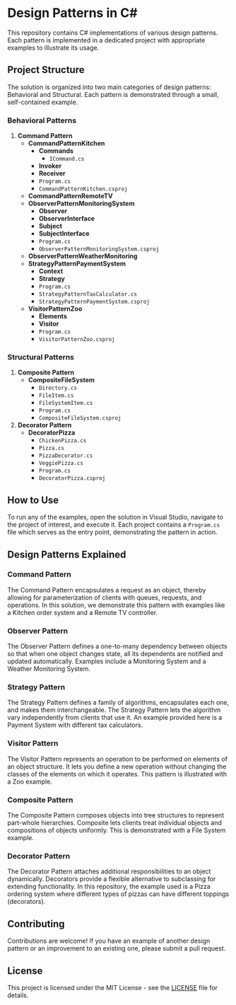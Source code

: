 ﻿# Design Patterns in C#

This repository contains C# implementations of various design patterns. Each pattern is implemented in a dedicated project with appropriate examples to illustrate its usage.

## Project Structure

The solution is organized into two main categories of design patterns: Behavioral and Structural. Each pattern is demonstrated through a small, self-contained example.

### Behavioral Patterns

1. **Command Pattern**
   - **CommandPatternKitchen**
     - **Commands**
       - `ICommand.cs`
     - **Invoker**
     - **Receiver**
     - `Program.cs`
     - `CommandPatternKitchen.csproj`
   - **CommandPatternRemoteTV**
   - **ObserverPatternMonitoringSystem**
     - **Observer**
     - **ObserverInterface**
     - **Subject**
     - **SubjectInterface**
     - `Program.cs`
     - `ObserverPatternMonitoringSystem.csproj`
   - **ObserverPatternWeatherMonitoring**
   - **StrategyPatternPaymentSystem**
     - **Context**
     - **Strategy**
     - `Program.cs`
     - `StrategyPatternTaxCalculator.cs`
     - `StrategyPatternPaymentSystem.csproj`
   - **VisitorPatternZoo**
     - **Elements**
     - **Visitor**
     - `Program.cs`
     - `VisitorPatternZoo.csproj`

### Structural Patterns

1. **Composite Pattern**
   - **CompositeFileSystem**
     - `Directory.cs`
     - `FileItem.cs`
     - `FileSystemItem.cs`
     - `Program.cs`
     - `CompositeFileSystem.csproj`
2. **Decorator Pattern**
   - **DecoratorPizza**
     - `ChickenPizza.cs`
     - `Pizza.cs`
     - `PizzaDecorator.cs`
     - `VeggiePizza.cs`
     - `Program.cs`
     - `DecoratorPizza.csproj`

## How to Use

To run any of the examples, open the solution in Visual Studio, navigate to the project of interest, and execute it. Each project contains a `Program.cs` file which serves as the entry point, demonstrating the pattern in action.

## Design Patterns Explained

### Command Pattern

The Command Pattern encapsulates a request as an object, thereby allowing for parameterization of clients with queues, requests, and operations. In this solution, we demonstrate this pattern with examples like a Kitchen order system and a Remote TV controller.

### Observer Pattern

The Observer Pattern defines a one-to-many dependency between objects so that when one object changes state, all its dependents are notified and updated automatically. Examples include a Monitoring System and a Weather Monitoring System.

### Strategy Pattern

The Strategy Pattern defines a family of algorithms, encapsulates each one, and makes them interchangeable. The Strategy Pattern lets the algorithm vary independently from clients that use it. An example provided here is a Payment System with different tax calculators.

### Visitor Pattern

The Visitor Pattern represents an operation to be performed on elements of an object structure. It lets you define a new operation without changing the classes of the elements on which it operates. This pattern is illustrated with a Zoo example.

### Composite Pattern

The Composite Pattern composes objects into tree structures to represent part-whole hierarchies. Composite lets clients treat individual objects and compositions of objects uniformly. This is demonstrated with a File System example.

### Decorator Pattern

The Decorator Pattern attaches additional responsibilities to an object dynamically. Decorators provide a flexible alternative to subclassing for extending functionality. In this repository, the example used is a Pizza ordering system where different types of pizzas can have different toppings (decorators).

## Contributing

Contributions are welcome! If you have an example of another design pattern or an improvement to an existing one, please submit a pull request.

## License

This project is licensed under the MIT License - see the [LICENSE](LICENSE) file for details.

